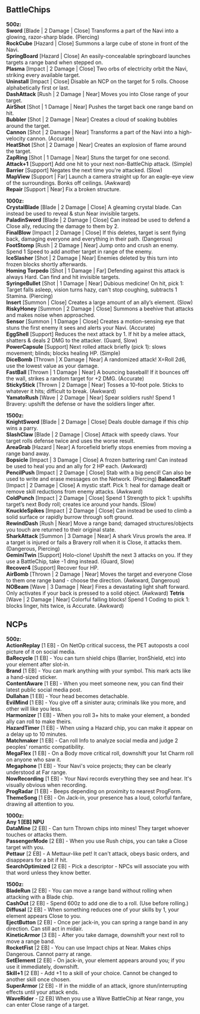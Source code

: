 BattleChips
---

**500z:**  
**Sword** [Blade | 2 Damage | Close] Transforms a part of the Navi into a glowing, razor-sharp blade. (Piercing)  
**RockCube** [Hazard | Close] Summons a large cube of stone in front of the Navi.  
**SpringBoard** [Hazard | Close] An easily-concealable springboard launches targets a range band when stepped on.  
**Plasma** [Impact | 2 Damage | Close] Two orbs of electricity orbit the Navi, striking every available target.  
**Uninstall** [Impact | Close] Disable an NCP on the target for 5 rolls. Choose alphabetically first or last.  
**DashAttack** [Rush | 2 Damage | Near] Moves you into Close range of your target.  
**AirShot** [Shot | 1 Damage | Near] Pushes the target back one range band on hit.  
**Bubbler** [Shot | 2 Damage | Near] Creates a cloud of soaking bubbles around the target.  
**Cannon** [Shot | 2 Damage | Near] Transforms a part of the Navi into a high-velocity cannon. (Accurate)  
**HeatShot** [Shot | 2 Damage | Near] Creates an explosion of flame around the target.  
**ZapRing** [Shot | 1 Damage | Near] Stuns the target for one second.  
**Attack+1** [Support] Add one hit to your next non-BattleChip attack. (Simple)  
**Barrier** [Support] Negates the next time you're attacked. (Slow)  
**MapView** [Support | Far] Launch a camera straight up for an eagle-eye view of the surroundings. Bonks off ceilings. (Awkward)  
**Repair** [Support | Near] Fix a broken structure.  

**1000z:**  
**CrystalBlade** [Blade | 2 Damage | Close] A gleaming crystal blade. Can instead be used to reveal & stun Near invisible targets.  
**PaladinSword** [Blade | 2 Damage | Close] Can instead be used to defend a Close ally, reducing the damage to them by 2.  
**FinalBlow** [Impact | 2 Damage | Close] If this deletes, target is sent flying back, damaging everyone and everything in their path. (Dangerous)  
**FootStomp** [Rush | 2 Damage | Near] Jump onto and crush an enemy. Spend 1 Speed to add another target in range of the enemy.  
**IceSlasher** [Shot | 2 Damage | Near] Enemies deleted by this turn into frozen blocks shortly afterwards.  
**Homing Torpedo** [Shot | 1 Damage | Far] Defending against this attack is always Hard. Can find and hit invisible targets.  
**SyringeBullet** [Shot | 1 Damage | Near] Dubious medicine! On hit, pick 1: Target falls asleep, vision turns hazy, can't stop coughing, subtracts 1 Stamina. (Piercing)  
**Insert** [Summon | Close] Creates a large amount of an ally’s element. (Slow)  
**RiskyHoney** [Summon | 2 Damage | Close] Summons a beehive that attacks and makes noise when approached.  
**Sensor** [Summon | 1 Damage | Close] Creates a motion-sensing eye that stuns the first enemy it sees and alerts your Navi. (Accurate)  
**EggShell** [Support] Reduces the next attack by 1. If hit by a melee attack, shatters & deals 2 DMG to the attacker. (Guard, Slow)  
**PowerCapsule** [Support] Next rolled attack briefly (pick 1): slows movement; blinds; blocks healing HP. (Simple)  
**DiceBomb** [Thrown | X Damage | Near] A randomized attack! X=Roll 2d6, use the lowest value as your damage.  
**FastBall** [Thrown | 1 Damage | Near] A bouncing baseball! If it bounces off the wall, strikes a random target for +2 DMG. (Accurate)  
**StickyStick** [Thrown | 2 Damage | Near] Tosses a 10-foot pole. Sticks to whatever it hits; difficult to break. (Awkward)  
**YamatoRush** [Wave | 2 Damage | Near] Spear soldiers rush! Spend 1 Bravery: upshift the defense or have the soldiers linger after.  

**1500z:**  
**KnightSword** [Blade | 2 Damage | Close] Deals double damage if this chip wins a parry.  
**SlashClaw** [Blade | 2 Damage | Close] Attack with speedy claws. Your target rolls defense twice and uses the worse result.  
**AreaGrab** [Hazard | Near] A forcefield briefly stops enemies from moving a range band away.  
**Bopsicle** [Impact | 3 Damage | Close] A frozen battering ram! Can instead be used to heal you and an ally for 2 HP each. (Awkward)  
**PencilPush** [Impact | 2 Damage | Close] Stab with a big pencil! Can also be used to write and erase messages on the Network. (Piercing)
**BalanceStaff** [Impact | 2 Damage | Close] A mystic staff. Pick 1: heal for damage dealt or remove skill reductions from enemy attacks. (Awkward)  
**ColdPunch** [Impact | 2 Damage | Close] Spend 1 Strength to pick 1: upshifts target’s next Body roll; creates ice around your hands. (Slow)
**KnuckleSpikes** [Impact | 2 Damage | Close] Can instead be used to climb a solid surface or rapidly burrow through soft ground.  
**RewindDash** [Rush | Near] Move a range band; damaged structures/objects you touch are returned to their original state.  
**SharkAttack** [Summon | 3 Damage | Near] A shark Virus prowls the area. If a target is injured or fails a Bravery roll when it is Close, it attacks them. (Dangerous, Piercing)  
**GeminiTwin** [Support] Holo-clone! Upshift the next 3 attacks on you. If they use a BattleChip, take -1 dmg instead. (Guard, Slow)  
**Recover4** [Support] Recover four HP.  
**AirBomb** [Thrown | 2 Damage | Near] Moves the target and everyone Close to them one range band - choose the direction. (Awkward, Dangerous)  
**NOBeam** [Wave | 3 Damage | Near] Fires a devastating light shaft forward. Only activates if your back is pressed to a solid object. (Awkward)
**Tetris** [Wave | 2 Damage | Near] Colorful falling blocks! Spend 1 Coding to pick 1: blocks linger, hits twice, is Accurate. (Awkward)

## NCPs

**500z:**  
**ActionReplay** [1 EB] - On NetOp critical success, the PET autoposts a cool picture of it on social media.  
**BaRecycle** [1 EB] - You can turn shield chips (Barrier, IronShield, etc) into your element after slot-in.  
**Brand** [1 EB] - You can mark anything with your symbol. This mark acts like a hand-sized sticker.  
**ContentAware** [1 EB] - When you meet someone new, you can find their latest public social media post.  
**Dullahan** [1 EB] - Your head becomes detachable.  
**EvilMind** [1 EB] - You give off a sinister aura; criminals like you more, and other will like you less.  
**Harmonizer** [1 EB] - When you roll 3+ hits to make your element, a bonded ally can roll to make theirs.  
**HazardTimer** [1 EB] - When using a Hazard chip, you can make it appear on a delay up to 10 minutes.  
**Matchmaker** [1 EB] - Can roll Info to analyze social media and judge 2 peoples' romantic compatibility.  
**MegaFlex** [1 EB] - On a Body move critical roll, downshift your 1st Charm roll on anyone who saw it.  
**Megaphone** [1 EB] - Your Navi's voice projects; they can be clearly understood at Far range.  
**NowRecording** [1 EB] - Your Navi records everything they see and hear. It's visually obvious when recording.  
**ProgRadar** [1 EB] - Beeps depending on proximity to nearest ProgForm.  
**ThemeSong** [1 EB] - On Jack-in, your presence has a loud, colorful fanfare, drawing all attention to you.  

**1000z:**  
**Any 1 [EB] NPU**  
**DataMine** [2 EB] -  Can turn Thrown chips into mines! They target whoever touches or attacks them.  
**PassengerMode** [2 EB] - When you use Rush chips, you can take a Close target with you.  
**Pettaur** [2 EB] - A Mettaur-like pet! It can't attack, obeys basic orders, and disappears for a bit if hit.  
**SearchOptimized** [2 EB] - Pick a descriptor - NPCs will associate you with that word unless they know better.  

**1500z:**  
**BladeRun** [2 EB] - You can move a range band without rolling when attacking with a Blade chip.  
**CashOut** [2 EB] - Spend 600z to add one die to a roll. (Use before rolling.)  
**Diffusal** [2 EB] - When something reduces one of your skills by 1, your element appears Close to you.  
**EjectButton** [2 EB] - Once per jack-in, you can spring a range band in any direction. Can still act in midair.  
**KineticArmor** [3 EB] - After you take damage, downshift your next roll to move a range band.  
**RocketFist** [2 EB] - You can use Impact chips at Near. Makes chips Dangerous. Cannot parry at range.  
**SetElement** [2 EB] - On jack-in, your element appears around you; if you use it immediately, downshift.  
**Skill+1** [2 EB] - Add +1 to a skill of your choice. Cannot be changed to another skill once chosen.  
**SuperArmor** [2 EB] - If in the middle of an attack, ignore stun/interrupting effects until your attack ends.  
**WaveRider** - [2 EB] When you use a Wave BattleChip at Near range, you can enter Close range of a target.  